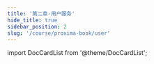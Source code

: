 ```yaml
---
title: '第二章-用户服务'
hide_title: true
sidebar_position: 2
slug: '/course/proxima-book/user'
---
```


import DocCardList from '@theme/DocCardList';

<DocCardList />










